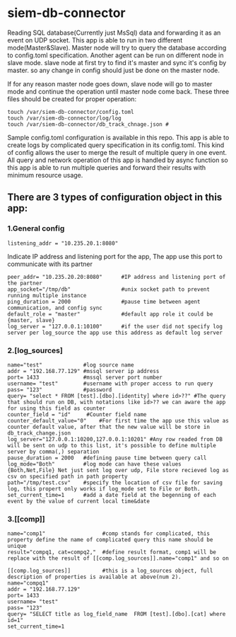 # siem-db-connector
Reading SQL database(Currently just MsSql) data and forwarding it as an event on UDP socket. This app is able to run in two different mode(Master&Slave). Master node will try to query the database according to config.toml specification. Another agent can be run on different node in slave mode. slave node at first try to find it's master and sync it's config by master. so any change in config should just be done on the master node.

If for any reason master node goes down, slave node will go to master mode and continue the operation until master node come back. These three files should be created for proper operation:
```
touch /var/siem-db-connector/config.toml
touch /var/siem-db-connector/log/log
touch /var/siem-db-connector/db_track_chnage.json #
```
Sample config.toml configuration is available in this repo. This app is able to create logs by complicated query specification in its config.toml. This kind of config allows the user to merge the result of multiple query in one event. All query and network operation of this app is handled by async function so this app is able to run multiple queries and forward their results with minimum resource usage.

## There are 3 types of configuration object in this app:

### 1.General config
```
listening_addr = "10.235.20.1:8080"
```
Indicate IP address and listening port for the app, The app use this port to communicate with its partner
```
peer_addr= "10.235.20.20:8080"      #IP address and listening port of the partner
app_socket="/tmp/db"                #unix socket path to prevent running multiple instance
ping_duration = 2000                #pause time between agent communication, and config sync
default_role = "master"             #default app role it could be {master, slave}
log_server = "127.0.0.1:10100"      #if the user did not specify log server per log_source the app use this address as default log server
```
### 2.[log_sources]
```
name="test"             #log source name
addr = "192.168.77.129" #mssql server ip address
port= 1433              #mssql server port number
username= "test"        #username with proper access to run query
pass= "123"             #password
query= "select * FROM [test].[dbo].[identity] where id>??" #The query that should run on DB, with notations like id>?? we can aware the app for using this field as counter
counter_field = "id"     #Counter field name
counter_default_value="0"    #For first time the app use this value as counter default value, after that the new value will be store in db_track_change.json
log_server="127.0.0.1:10200,127.0.0.1:10201" #Any row readed from DB will be sent on udp to this list, it's possible to define multiple server by comma(,) separation
pause_duration = 2000   #defining pause time between query call
log_mode="Both"         #log mode can have these values {Both,Net,File} Net just sent log over udp, File store recieved log as csv on specified path in path property
path="/tmp/test.csv"    #specify the location of csv file for saving log, this propert only works if log_mode set to File or Both.
set_current_time=1      #add a date field at the begenning of each event by the value of current local time&date
```
### 3.[[comp]]
```
name="comp1"                  #comp stands for complicated, this property define the name of complicated query this name should be unique
result="compq1, cat=compq2,"  #define result format, comp1 will be replace with the result of [[comp.log_sources]].name="comp1" and so on

[[comp.log_sources]]          #this is a log_sources object, full description of properties is available at above(num 2).
name="compq1"
addr = "192.168.77.129"
port= 1433
username= "test"
pass= "123"
query= "SELECT title as log_field_name  FROM [test].[dbo].[cat] where id=1"
set_current_time=1
```

